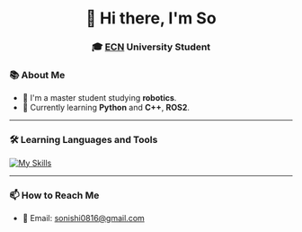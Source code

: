 <h1 align="center">👋 Hi there, I'm So</h1>
<h3 align="center">🎓 <a href="https://www.ec-nantes.fr/english-version">ECN</a> University Student </h3>

### 📚 About Me 

- 🤖 I'm a master student studying **robotics**.
- 💪 Currently learning **Python** and **C++**, **ROS2**.
<!-- - 🌱 Interested in ???. -->

---

### 🛠 Learning Languages and Tools

[![My Skills](https://skillicons.dev/icons?i=py,cpp,ros,matlab,aws,anaconda,linux,github,vscode,pycharm,linkedin,discord&theme=light&perline=3)](https://skillicons.dev)

---

### 📫 How to Reach Me

- 📧 Email: [sonishi0816@gmail.com](mailto:sonishi0816@gmail.com)
<!---
// - 💼 LinkedIn: [Your LinkedIn](https://www.linkedin.com/in/your-linkedin/)
// - 🌐 Portfolio: [Your Portfolio](https://your-portfolio.com)
--->


